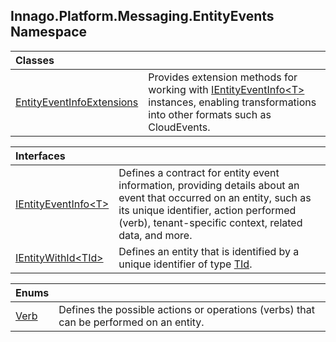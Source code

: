 ## Innago\.Platform\.Messaging\.EntityEvents Namespace

| Classes | |
| :--- | :--- |
| [EntityEventInfoExtensions](EntityEventInfoExtensions/index.md 'Innago\.Platform\.Messaging\.EntityEvents\.EntityEventInfoExtensions') | Provides extension methods for working with [IEntityEventInfo&lt;T&gt;](IEntityEventInfo_T_/index.md 'Innago\.Platform\.Messaging\.EntityEvents\.IEntityEventInfo\<T\>') instances, enabling transformations into other formats such as CloudEvents\. |

| Interfaces | |
| :--- | :--- |
| [IEntityEventInfo&lt;T&gt;](IEntityEventInfo_T_/index.md 'Innago\.Platform\.Messaging\.EntityEvents\.IEntityEventInfo\<T\>') | Defines a contract for entity event information, providing details about an event that occurred on an entity, such as its unique identifier, action performed \(verb\), tenant\-specific context, related data, and more\. |
| [IEntityWithId&lt;TId&gt;](IEntityWithId_TId_/index.md 'Innago\.Platform\.Messaging\.EntityEvents\.IEntityWithId\<TId\>') | Defines an entity that is identified by a unique identifier of type [TId](IEntityWithId_TId_/index.md#Innago.Platform.Messaging.EntityEvents.IEntityWithId_TId_.TId 'Innago\.Platform\.Messaging\.EntityEvents\.IEntityWithId\<TId\>\.TId')\. |

| Enums | |
| :--- | :--- |
| [Verb](Verb/index.md 'Innago\.Platform\.Messaging\.EntityEvents\.Verb') | Defines the possible actions or operations \(verbs\) that can be performed on an entity\. |
